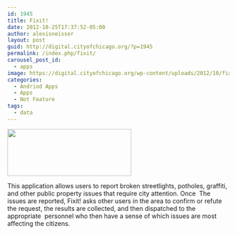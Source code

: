 ```yaml
---
id: 1945
title: Fixit!
date: 2012-10-25T17:37:52-05:00
author: alexisneisser
layout: post
guid: http://digital.cityofchicago.org/?p=1945
permalink: /index.php/fixit/
carousel_post_id:
  - apps
image: https://digital.cityofchicago.org/wp-content/uploads/2012/10/fixit.jpg
categories:
  - Andriod Apps
  - Apps
  - Not Feature
tags:
  - data
---
```

<a href="http://www.aqualab.cs.northwestern.edu/projects/34-fixit-citizen-reporting-in-action" target="_blank"><img loading="lazy" class="alignnone size-full wp-image-1946" title="fixit" src="http://digital.cityofchicago.org/wp-content/uploads/2012/10/fixit.jpg" alt="" width="281" height="106" /></a>

This application allows users to report broken streetlights, potholes, graffiti, and other public property issues that require city attention. Once  The issues are reported, Fixit! asks other users in the area to confirm or refute the request, the results are collected, and then dispatched to the appropriate  personnel who then have a sense of which issues are most affecting the citizens.